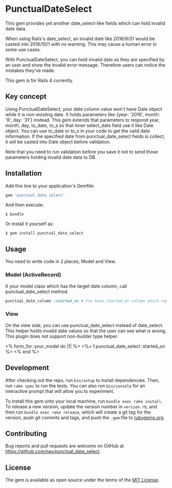 # PunctualDateSelect

This gem provides yet another date_select-like fields which can hold invalid date data.

When using Rails's date_select, an invalid date like 2016/9/31 would be casted into 2016/10/1 with no warning.
This may cause a human error in some use cases.

With PunctualDateSelect, you can hold invalid date as they are specified by an user and show the invalid error message.
Therefore users can notice the mistakes they've made.

This gem is for Rails 4 currently.

## Key concept

Using PunctualDateSelect, your date column value won't have Date object while it is non-existing date.
It holds parameters like {year: '2016', month: '9', day: '31'} instead.
This gem extends that parameters to respond year, month, day, to_date, to_s so that inner select_date field use it like Date object.
You can use to_date or to_s in your code to get the valid date information.
If the specified date from punctual_date_select fields is collect, it will be casted into Date object before validation.

Note that you need to run validation before you save it not to send those parameters holding invalid date data to DB.

## Installation

Add this line to your application's Gemfile:

```ruby
gem 'punctual_date_select'
```

And then execute:

    $ bundle

Or install it yourself as:

    $ gem install punctual_date_select

## Usage

You need to write code in 2 places; Model and View.

### Model (ActiveRecord)

It your model class which has the target date column, call punctual_date_select method.

```ruby
punctual_date_column :started_on # You have started_on column which represents a date.
```

### View

On the view side, you can use punctual_date_select instead of date_select. This helper holds invalid date values so that the user can see what is wrong.
This plugin does not support non-builder type helper.

  <% form_for :your_model do |f| %>
    <%= f.punctual_date_select :started_on %>
  <% end %>

## Development

After checking out the repo, run `bin/setup` to install dependencies. Then, run `rake spec` to run the tests. You can also run `bin/console` for an interactive prompt that will allow you to experiment.

To install this gem onto your local machine, run `bundle exec rake install`. To release a new version, update the version number in `version.rb`, and then run `bundle exec rake release`, which will create a git tag for the version, push git commits and tags, and push the `.gem` file to [rubygems.org](https://rubygems.org).

## Contributing

Bug reports and pull requests are welcome on GitHub at https://github.com/nay/punctual_date_select.

## License

The gem is available as open source under the terms of the [MIT License](http://opensource.org/licenses/MIT).


